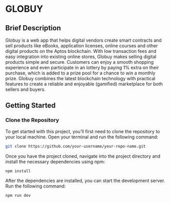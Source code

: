 # GLOBUY

## Brief Description
Globuy is a web app that helps digital vendors create smart contracts and sell products like eBooks, application licenses, online courses and other digital products on the Aptos blockchain. With low transaction fees and easy integration into existing online stores, Globuy makes selling digital products simple and secure. Customers can enjoy a smooth shopping experience and even participate in an lottery by paying 1% extra on their purchase, which is added to a prize pool for a chance to win a monthly prize. Globuy combines the latest blockchain technology with practical features to create a reliable and enjoyable (gamified) marketplace for both sellers and buyers.

## Getting Started

### Clone the Repository

To get started with this project, you'll first need to clone the repository to your local machine. Open your terminal and run the following command:

```bash
git clone https://github.com/your-username/your-repo-name.git
```

Once you have the project cloned, navigate into the project directory and install the necessary dependencies using npm:

```bash
npm install
```

After the dependencies are installed, you can start the development server. Run the following command:

```bash
npm run dev
```
